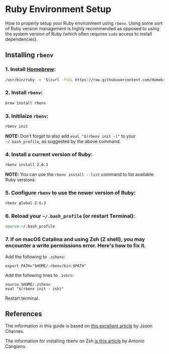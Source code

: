 # Ruby Environment Setup

How to properly setup your Ruby environment using `rbenv`. Using some sort of Ruby version management is highly recommended as opposed to using the system version of Ruby (which often requires `sudo` access to install dependencies).

## Installing `rbenv`

### 1. Install [Homebrew](https://brew.sh):

```bash
/usr/bin/ruby -e "$(curl -fsSL https://raw.githubusercontent.com/Homebrew/install/master/install)"
```

### 2. Install `rbenv`:

```bash
brew install rbenv
```

### 3. Initilaize `rbenv`:

```bash
rbenv init
```

**NOTE:** Don't forget to also add `eval "$(rbenv init -)"` to your `~/.bash_profile`, as suggested by the above command.

### 4. Install a current version of Ruby:

```bash
rbenv install 2.6.3
```

**NOTE:** You can use the `rbenv install --list` command to list available Ruby versions.

### 5. Configure `rbenv` to use the newer version of Ruby:

```bash
rbenv global 2.6.3
```

### 6. Reload your `~/.bash_profile` (or restart Terminal):

```bash
source ~/.bash_profile
```

### 7. If on macOS Catalina and using Zsh (Z shell), you may encounter a write permissions error. Here's how to fix it.

Add the following to `.zshenv`:

```
export PATH="$HOME/.rbenv/bin:$PATH"
```

Add the following lines to `.zshrc`:

```
source $HOME/.zshenv
eval "$(rbenv init - zsh)"
```

Restart terminal.

## References

The information in this guide is based on [this excellent article](https://jasoncharnes.com/install-ruby/) by Jason Charnes.

The information for installing rbenv on Zsh [is this article](https://programmingzen.com/installing-rbenv-on-zsh-on-macos/) by Antonio Cangiano.

